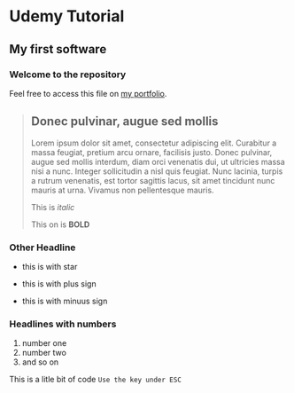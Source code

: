 Udemy Tutorial
==============

My first software
-----------------

### Welcome to the repository

Feel free to access this file on [my portfolio](https://www.udemy.com/comprehensive-ruby-on-rails/#/).

> ## Donec pulvinar, augue sed mollis
>
> Lorem ipsum dolor sit amet, consectetur adipiscing elit. Curabitur a massa feugiat, pretium arcu ornare, facilisis justo. Donec pulvinar, augue sed mollis interdum, diam orci venenatis dui, ut ultricies massa nisi a nunc. Integer sollicitudin a nisl quis feugiat. Nunc lacinia, turpis a rutrum venenatis, est tortor sagittis lacus, sit amet tincidunt nunc mauris at urna. Vivamus non pellentesque mauris. 
>
> This is *italic*
>
> This on is **BOLD**

### Other Headline
* this is with star
+ this is with plus sign
- this is with minuus sign

### Headlines with numbers
1. number one
2. number two
3. and so on

This is a litle bit of code ` Use the key under ESC `

